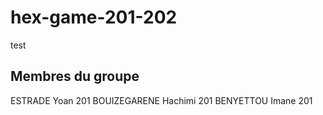 # hex-game-201-202
test
## Membres du groupe

ESTRADE Yoan 201
BOUIZEGARENE Hachimi 201
BENYETTOU Imane 201
